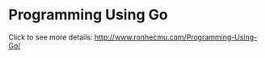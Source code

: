 Programming Using Go
=================================
Click to see more details:
http://www.ronhecmu.com/Programming-Using-Go/
